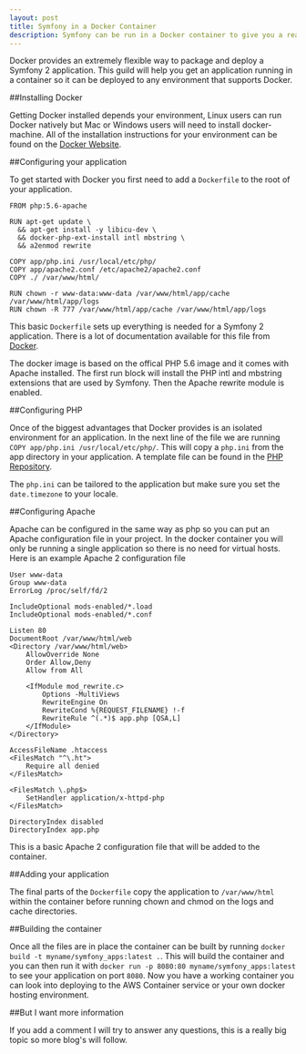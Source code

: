 ```yaml
---
layout: post
title: Symfony in a Docker Container
description: Symfony can be run in a Docker container to give you a really light weight and flexible way to manage your app
---
```

Docker provides an extremely flexible way to package and deploy a Symfony 2 application. This guild will help you get an application running in a container so it can be deployed to any environment that supports Docker.

##Installing Docker

Getting Docker installed depends your environment, Linux users can run Docker natively but Mac or Windows users will need to install docker-machine. All of the installation instructions for your environment can be found on the [Docker Website](https://docs.docker.com/installation/).

##Configuring your application

To get started with Docker you first need to add a `Dockerfile` to the root of your application.

    FROM php:5.6-apache

    RUN apt-get update \
      && apt-get install -y libicu-dev \
      && docker-php-ext-install intl mbstring \
      && a2enmod rewrite

    COPY app/php.ini /usr/local/etc/php/
    COPY app/apache2.conf /etc/apache2/apache2.conf
    COPY ./ /var/www/html/

    RUN chown -r www-data:www-data /var/www/html/app/cache /var/www/html/app/logs
    RUN chown -R 777 /var/www/html/app/cache /var/www/html/app/logs


This basic `Dockerfile` sets up everything is needed for a Symfony 2 application. There is a lot of documentation available for this file from [Docker](https://docs.docker.com/reference/builder/).

The docker image is based on the offical PHP 5.6 image and it comes with Apache installed. The first run block will install the PHP intl and mbstring extensions that are used by Symfony. Then the Apache rewrite module is enabled.

##Configuring PHP

Once of the biggest advantages that Docker provides is an isolated environment for an application. In the next line of the file we are running `COPY app/php.ini /usr/local/etc/php/`. This will copy a `php.ini` from the app directory in your application. A template file can be found in the [PHP Repository](https://github.com/php/php-src/blob/master/php.ini-production).

The `php.ini` can be tailored to the application but make sure you set the `date.timezone` to your locale.

##Configuring Apache

Apache can be configured in the same way as php so you can put an Apache configuration file in your project. In the docker container you will only be running a single application so there is no need for virtual hosts. Here is an example Apache 2 configuration file

```
User www-data
Group www-data
ErrorLog /proc/self/fd/2

IncludeOptional mods-enabled/*.load
IncludeOptional mods-enabled/*.conf

Listen 80
DocumentRoot /var/www/html/web
<Directory /var/www/html/web>
    AllowOverride None
    Order Allow,Deny
    Allow from All

    <IfModule mod_rewrite.c>
        Options -MultiViews
        RewriteEngine On
        RewriteCond %{REQUEST_FILENAME} !-f
        RewriteRule ^(.*)$ app.php [QSA,L]
    </IfModule>
</Directory>

AccessFileName .htaccess
<FilesMatch "^\.ht">
	Require all denied
</FilesMatch>

<FilesMatch \.php$>
	SetHandler application/x-httpd-php
</FilesMatch>

DirectoryIndex disabled
DirectoryIndex app.php
```

This is a basic Apache 2 configuration file that will be added to the container.

##Adding your application

The final parts of the `Dockerfile` copy the application to `/var/www/html` within the container before running chown and chmod on the logs and cache directories.

##Building the container

Once all the files are in place the container can be built by running `docker build -t myname/symfony_apps:latest .`. This will build the container and you can then run it with `docker run -p 8080:80 myname/symfony_apps:latest` to see your application on port `8080`. Now you have a working container you can look into deploying to the AWS Container service or your own docker hosting environment.

##But I want more information

If you add a comment I will try to answer any questions, this is a really big topic so more blog's will follow.
